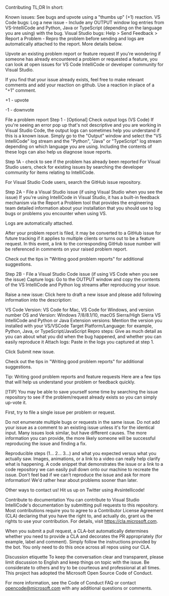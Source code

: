 Contributing
TL;DR
In short:

Known issues: See bugs and upvote using a "thumbs up" (+1) reaction.
VS Code bugs: Log a new issue - Include any OUTPUT window log entries from VS-IntelliCode and Python, Java or TypeScript (depending on the language you are using) with the bug.
Visual Studio bugs: Help > Send Feedback > Report a Problem - Repro the problem before sending and logs are automatically attached to the report.
More details below.

Upvote an existing problem report or feature request
If you're wondering if someone has already encountered a problem or requested a feature, you can look at open issues for VS Code IntelliCode or developer community for Visual Studio.

If you find that your issue already exists, feel free to make relevant comments and add your reaction on github. Use a reaction in place of a "+1" comment.

+1 - upvote

-1 - downvote

File a problem report
Step 1 - [Optional] Check output logs (VS Code)
If you're seeing an error pop up that's not descriptive and you are working in Visual Studio Code, the output logs can sometimes help you understand if this is a known issue. Simply go to the "Output" window and select the "VS IntelliCode" log stream and the "Python", "Java" or "TypeScript" log stream depending on which language you are using. Including the contents of these logs can also help us diagnose issue reports.

Step 1A - check to see if the problem has already been reported
For Visual Studio users, check for existing issues by searching the developer community for items relating to IntelliCode.

For Visual Studio Code users, search the GitHub issue repository.

Step 2A - File a Visual Studio issue (if using Visual Studio when you see the issue)
If you're using IntelliCode in Visual Studio, it has a built-in feedback mechanism via the Report a Problem tool that provides the engineering team detailed information about your installation that you should use to log bugs or problems you encounter when using VS.

Logs are automatically attached.

After your problem report is filed, it may be converted to a GitHub issue for future tracking if it applies to multiple clients or turns out to be a feature request. In this event, a link to the corresponding GitHub issue number will be referenced in comments on your raised problem report.

Check out the tips in "Writing good problem reports" for additional suggestions.

Step 2B - File a Visual Studio Code issue (if using VS Code when you see the issue)
Capture logs: Go to the OUTPUT window and copy the contents of the VS IntelliCode and Python log streams after reproducing your issue.

Raise a new issue: Click here to draft a new issue and please add following information into the description:

VS Code Version: VS Code for Mac, VS Code for Windows, and version number
OS and Version: Windows 7/8/8.1/10, macOS Sierra/High Sierra
VS IntelliCode and Python or Java Extension versions: Mention the version you installed with your VS/VSCode
Target Platform/Language: for example, Python, Java, or TypeScript/JavaScript
Repro steps: Give as much detail as you can about what you did when the bug happened, and whether you can easily reproduce it
Attach logs: Paste in the logs you captured at step 1.

Click Submit new issue.

Check out the tips in "Writing good problem reports" for additional suggestions.

Tip: Writing good problem reports and feature requests
Here are a few tips that will help us understand your problem or feedback quickly.

[!TIP] You may be able to save yourself some time by searching the issue repository to see if the problem/request already exists so you can simply up-vote it.

First, try to file a single issue per problem or request.

Do not enumerate multiple bugs or requests in the same issue.
Do not add your issue as a comment to an existing issue unless it's for the identical input. Many issues look similar, but have different causes.
The more information you can provide, the more likely someone will be successful reproducing the issue and finding a fix.

Reproducible steps (1... 2... 3...) and what you expected versus what you actually saw.
Images, animations, or a link to a video can really help clarify what is happening.
A code snippet that demonstrates the issue or a link to a code repository we can easily pull down onto our machine to recreate the issue.
Don't feel bad if we can't reproduce the issue and ask for more information! We'd rather hear about problems sooner than later.

Other ways to contact us!
Hit us up on Twitter using #vsintellicode!

Contribute to documentation
You can contribute to Visual Studio IntelliCode's documentation by submitting pull requests to this repository. Most contributions require you to agree to a Contributor License Agreement (CLA) declaring that you have the right to, and actually do, grant us the rights to use your contribution. For details, visit https://cla.microsoft.com.

When you submit a pull request, a CLA-bot automatically determines whether you need to provide a CLA and decorates the PR appropriately (for example, label and comment). Simply follow the instructions provided by the bot. You only need to do this once across all repos using our CLA.

Discussion etiquette
To keep the conversation clear and transparent, please limit discussion to English and keep things on topic with the issue. Be considerate to others and try to be courteous and professional at all times. This project has adopted the Microsoft Open Source Code of Conduct.

For more information, see the Code of Conduct FAQ or contact opencode@microsoft.com with any additional questions or comments.
